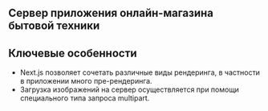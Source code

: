 ## Cервер приложения онлайн-магазина бытовой техники

## Ключевые особенности
* Next.js позволяет сочетать различные виды рендеринга, в частности в приложении много пре-рендеринга.
* Загрузка изображений на сервер осуществляется при помощи специального типа запроса multipart.
